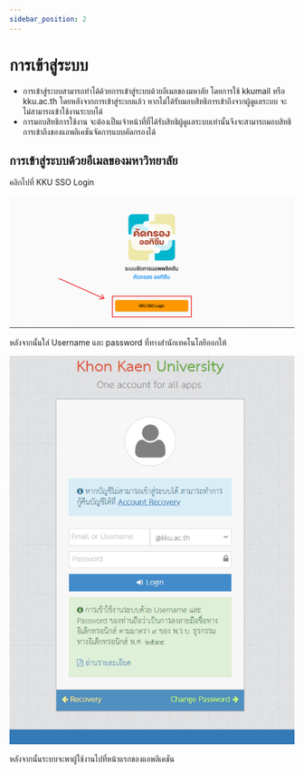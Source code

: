 ```yaml
---
sidebar_position: 2
---
```


# การเข้าสู่ระบบ

- การเข้าสู่ระบบสามารถทำได้ด้วยการเข้าสู่ระบบด้วยอีเมลของมหาลัย โดยการใช้ kkumail หรือ kku.ac.th โดยหลังจากการเข้าสู่ระบบแล้ว 
หากไม่ได้รับมอบสิทธิการเข้าถึงจากผู้ดูแลระบบ จะไม่สามารถเข้าใช้งานระบบได้
- การมอบสิทธิการใช้งาน จะต้องเป็นเจ้าหน้าที่ที่ได้รับสิทธิผู้ดูแลระบบเท่านั้นจึงจะสามารถมอบสิทธิการเข้าถึงของแอพลิเคชันจัดการแบบคัดกรองได้

## การเข้าสู่ระบบด้วยอีเมลของมหาวิทยาลัย

คลิกไปที่ KKU SSO Login

![Login](../img/SSOLogin.png)

หลังจากนั้นใส่ Username และ password ที่ทางสำนักเทคโนโลยีออกให้

![Login](../img/KKUSSOPage.png)

หลังจากนั้นระบบจะพาผู้ใช้งานไปที่หน้าแรกของแอพลิเคชัน